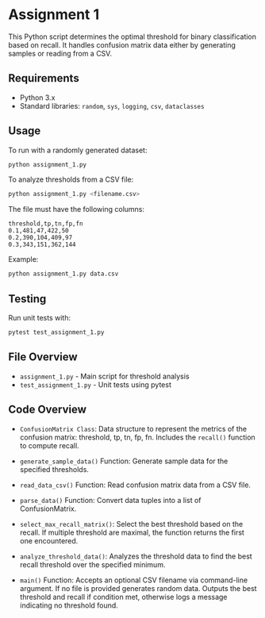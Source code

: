 # Assignment 1

This Python script determines the optimal threshold for binary classification based on recall. It handles confusion matrix data either by generating samples or reading from a CSV.

## Requirements

* Python 3.x
* Standard libraries: `random`, `sys`, `logging`, `csv`, `dataclasses`

## Usage

To run with a randomly generated dataset:

```bash
python assignment_1.py
```

To analyze thresholds from a CSV file:

```bash
python assignment_1.py <filename.csv>
```

The file must have the following columns:

```csv
threshold,tp,tn,fp,fn
0.1,481,47,422,50
0.2,390,104,409,97
0.3,343,151,362,144
```

Example:

```bash
python assignment_1.py data.csv
```

## Testing

Run unit tests with:

```bash
pytest test_assignment_1.py
```

## File Overview

* `assignment_1.py` - Main script for threshold analysis
* `test_assignment_1.py` - Unit tests using pytest

## Code Overview

* `ConfusionMatrix Class`: Data structure to represent the metrics of the confusion matrix: threshold, tp, tn, fp, fn. Includes the `recall()` function to compute recall.

* `generate_sample_data()` Function: Generate sample data for the specified thresholds.

* `read_data_csv()` Function: Read confusion matrix data from a CSV file.

* `parse_data()` Function: Convert data tuples into a list of ConfusionMatrix.

* `select_max_recall_matrix()`: Select the best threshold based on the recall. If multiple threshold are maximal, the function returns the first one encountered.

* `analyze_threshold_data()`: Analyzes the threshold data to find the best recall threshold over the specified minimum.

* `main()` Function: Accepts an optional CSV filename via command-line argument. If no file is provided generates random data. Outputs the best threshold and recall if condition met, otherwise logs a message indicating no threshold found.
